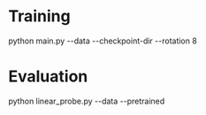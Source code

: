 # Training

python main.py --data <path-to-data> --checkpoint-dir <checkpoint-dir> --rotation 8

# Evaluation

python linear_probe.py --data <path-to-data> --pretrained <path-to-pretrained>
